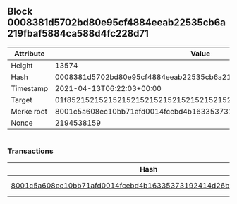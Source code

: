 ## Block 0008381d5702bd80e95cf4884eeab22535cb6a219fbaf5884ca588d4fc228d71

Attribute | Value
--- | ---
Height | 13574
Hash | 0008381d5702bd80e95cf4884eeab22535cb6a219fbaf5884ca588d4fc228d71
Timestamp | 2021-04-13T06:22:03+00:00
Target | 01f8521521521521521521521521521521521521521521521521521521521521
Merke root | 8001c5a608ec10bb71afd0014fcebd4b16335373192414d26bf8043b5fb970fe
Nonce | 2194538159

```

```

### Transactions

Hash | Amount
--- | ---
[8001c5a608ec10bb71afd0014fcebd4b16335373192414d26bf8043b5fb970fe](8001c5a608ec10bb71afd0014fcebd4b16335373192414d26bf8043b5fb970fe.md) | 10.00000000 SKEPTI 
